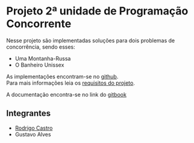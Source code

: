 # Projeto 2ª unidade de Programação Concorrente

Nesse projeto são implementadas soluções para dois problemas de concorrência, sendo esses:

* Uma Montanha-Russa
* O Banheiro Unissex

As implementações encontram-se no [github](https://github.com/rodrigondec/Sincronizacao-Prog-Concorrente).  
Para mais informações leia os [requisitos do projeto](https://github.com/rodrigondec/Sincronizacao-Prog-Concorrente/blob/master/Trabalho-Sincronizao.pdf).

A documentação encontra-se no link do [gitbook](https://www.gitbook.com/book/rodrigondec/sincronizacao-programacao-concorrente)

## Integrantes

* [Rodrigo Castro](https://github.com/rodrigondec)
* Gustavo Alves



